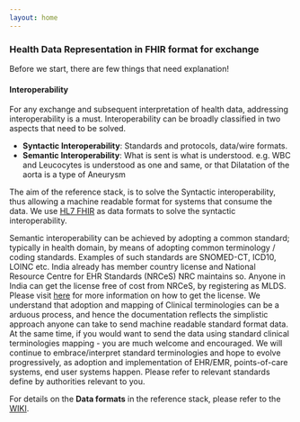 ```yaml
---
layout: home
---
```

###  Health Data Representation in FHIR format for exchange

Before we start,  there are few things that need explanation! 
#### Interoperability
For any exchange and subsequent interpretation of health data, addressing interoperability is a must. Interoperability can be broadly classified in two aspects that need to be solved. 
-   **Syntactic Interoperability**: Standards and protocols, data/wire formats. 
-   **Semantic Interoperability**: What is sent is what is understood. e.g. WBC and Leucocytes is understood as one and same, or that Dilatation of the aorta is a type of Aneurysm

The aim of the reference stack, is to solve the Syntactic interoperability, thus allowing a machine readable format for systems that consume the data. We use [HL7 FHIR](http://hl7.org/fhir/) as data formats to solve the syntactic interoperability.  

Semantic interoperability can be achieved by adopting a common standard; typically in health domain, by means of adopting common terminology / coding standards. Examples of such standards are SNOMED-CT, ICD10, LOINC etc. India already has member country license and National Resource Centre for EHR Standards (NRCeS) NRC maintains so. Anyone in India can get the license free of cost from NRCeS, by registering as MLDS. Please visit [here]([https://www.nrces.in/standards/snomed-ct](https://www.nrces.in/standards/snomed-ct)) for more information on how to get the license. We understand that adoption and mapping of Clinical terminologies can be a arduous process, and hence the documentation reflects the simplistic approach anyone can take to send machine readable standard format data. At the same time, if you would want to send the data using standard clinical terminologies mapping - you are much welcome and encouraged. We will continue to embrace/interpret standard terminologies and hope to evolve progressively, as adoption and implementation of EHR/EMR, points-of-care systems, end user systems happen. Please refer to relevant standards define by authorities relevant to you. 

For details on the **Data formats** in the reference stack, please refer to the [WIKI](https://github.com/ProjectEKA/projecteka.github.io/wiki).  
